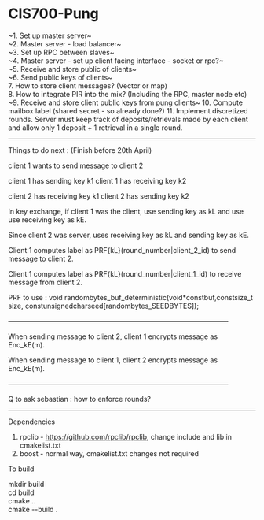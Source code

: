 # CIS700-Pung

~1. Set up master server~<br/>
~2. Master server - load balancer~<br/>
~3. Set up RPC between slaves~<br/>
~4. Master server - set up client facing interface - socket or rpc?~<br/>
~5. Receive and store public of clients~<br/>
~6. Send public keys of clients~<br/>
7. How to store client messages? (Vector or map)<br/>
8. How to integrate PIR into the mix? (Including the RPC, master node etc)<br/>
~9. Receive and store client public keys from pung clients~
10. Compute mailbox label (shared secret - so already done?)
11. Implement discretized rounds. Server must keep track of deposits/retrievals made by each
client and allow only 1 deposit + 1 retrieval in a single round.

------------------------------------------------------------------------

Things to do next : (Finish before 20th April)

client 1 wants to send message to client 2

client 1 has sending key k1
client 1 has receiving key k2

client 2 has receiving key k1
client 2 has sending key k2

In key exchange, if client 1 was the client, use sending key as kL and use use receiving key as kE.

Since client 2 was server, uses receiving key as kL and sending key as kE.

Client 1 computes label as PRF{kL}(round_number|client_2_id) to send message to client 2.

Client 1 computes label as PRF{kL}(round_number|client_1_id) to receive message from client 2.

PRF to use : void randombytes_buf_deterministic(void*constbuf,constsize_t size,
constunsignedcharseed[randombytes_SEEDBYTES]);

————————————————————————————————

When sending message to client 2, client 1 encrypts message as Enc_kE(m).

When sending message to client 1, client 2 encrypts message as Enc_kE(m).

————————————————————————————————

Q to ask sebastian : how to enforce rounds?


-----------------------------------------------------------------------

Dependencies 

1. rpclib - https://github.com/rpclib/rpclib, change include and lib in cmakelist.txt
2. boost - normal way, cmakelist.txt changes not required

To build

mkdir build<br/>
cd build<br/>
cmake ..<br/>
cmake --build .<br/>
